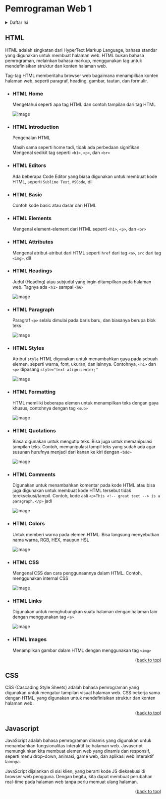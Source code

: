 <a name="readme-top"></a>

<h1>Pemrograman Web 1</h1>

<details>
  <summary>Daftar Isi</summary>
  <ol>
    <li>
      <details>
        <summary><a href="#html">HTML</a></summary>
        <ul>
          <li><a href="#HTML Home">HTML Home</a></li>
          <li><a href="#HTML Introduction">HTML Introduction</a></li>
          <li><a href="#HTML Editors">HTML Editors</a></li>
          <li><a href="#HTML Basic">HTML Basic</a></li>
          <li><a href="#HTML Elements">HTML Elements</a></li>
          <li><a href="#HTML Attributes">HTML Attributes</a></li>
          <li><a href="#HTML Headings">HTML Headings</a></li>
          <li><a href="#HTML Paragraph">HTML Paragraphs</a></li>
          <li><a href="#HTML Styles">HTML Styles</a></li>
          <li><a href="#HTML Formatting">HTML Formatting</a></li>
          <li><a href="#HTML Quotations">HTML Quotations</a></li>
          <li><a href="#HTML Comments">HTML Comments</a></li>
          <li><a href="#HTML Colors">HTML Colors</a></li>
          <li><a href="#HTML CSS">HTML CSS</a></li>
          <li><a href="#HTML Links">HTML Links</a></li>
          <li><a href="#html-images">HTML Images</a></li>
          <li><a href="#html-fsvicon">HTML Favicon</a></li>
          <li><a href="#html-page-title">HTML Page Title</a></li>
          <li><a href="#html-tables">HTML Tables</a></li>
          <li><a href="#html-lists">HTML Lists</a></li>
          <li><a href="#html-block-inline">HTML Block & Inline</a></li>
          <li><a href="#html-div">HTML Div</a></li>
          <li><a href="#html-classes">HTML Classes</a></li>
          <li><a href="#html-id">HTML Id</a></li>
          <li><a href="#html-iframes">HTML Iframes</a></li>
          <li><a href="#html-javascript">HTML Javascript</a></li>
          <li><a href="#html-file-paths">HTML File Paths</a></li>
          <li><a href="#html-head">HTML Head</a></li>
          <li><a href="#html-layout">HTML Layout</a></li>
          <li><a href="#html-responsive">HTML Responsive</a></li>
          <li><a href="#html-computercode">HTML Computercode</a></li>
          <li><a href="#html-semantics">HTML Semantics</a></li>
          <li><a href="#html-style-guide">HTML Style Guide</a></li>
          <li><a href="#html-entities">HTML Entities</a></li>
          <li><a href="#html-symbols">HTML Symbols</a></li>
          <li><a href="#html-emojis">HTML Emojis</a></li>
          <li><a href="#html-charsets">HTML Charsets</a></li>
          <li><a href="#html-url-encode">HTML URL Encode</a></li>
          <li><a href="#html-xhtml">HTML vs XHTML</a></li>
        </ul>
      </details>
    </li>
    <li>
      <details>
        <summary><a href="#css">CSS</a></summary>
        <ul>
          <li><a href="#css-home">CSS Home</a></li>
          <li><a href="#css-introduction">CSS Introduction</a></li>
          <li><a href="#css-syntax">CSS Syntax</a></li>
          <li><a href="#css-selectors">CSS Selectors</a></li>
          <li><a href="#css-how-to">CSS How To</a></li>
          <li><a href="#css-comments">CSS Comments</a></li>
          <li><a href="#css-colors">CSS Colors</a></li>
          <li><a href="#css-backgrounds">CSS Backgrounds</a></li>
          <li><a href="#css-borders">CSS Borders</a></li>
          <li><a href="#css-margins">CSS Margins</a></li>
          <li><a href="#css-padding">CSS Padding</a></li>
          <li><a href="#css-height-width">CSS Height/Width</a></li>
          <li><a href="#css-box-model">CSS Box Model</a></li>
          <li><a href="#css-outline">CSS Outline</a></li>
          <li><a href="#css-text">CSS Text</a></li>
          <li><a href="#css-fonts">CSS Fonts</a></li>
          <li><a href="#css-icons">CSS Icons</a></li>
          <li><a href="#css-links">CSS Links</a></li>
          <li><a href="#css-lists">CSS Lists</a></li>
          <li><a href="#css-tables">CSS Tables</a></li>
          <li><a href="#css-display">CSS Display</a></li>
          <li><a href="#css-max-width">CSS Max-width</a></li>
          <li><a href="#css-position">CSS Position</a></li>
          <li><a href="#css-z-index">CSS Z-index</a></li>
          <li><a href="#css-overflow">CSS Overflow</a></li>
          <li><a href="#css-float">CSS Float</a></li>
          <li><a href="#css-inline-block">CSS Inline-block</a></li>
          <li><a href="#css-align">CSS Align</a></li>
          <li><a href="#css-combinators">CSS Combinators</a></li>
          <li><a href="#css-pseudo-class">CSS Pseudo-class</a></li>
          <li><a href="#css-pseudo-element">CSS Pseudo-element</a></li>
          <li><a href="#css-opacity">CSS Opacity</a></li>
          <li><a href="#css-navigation-bar">CSS Navigation Bar</a></li>
          <li><a href="#css-dropdowns">CSS Dropdowns</a></li>
          <li><a href="#css-image-gallery">CSS Image Gallery</a></li>
          <li><a href="#css-image-sprites">CSS Image Sprites</a></li>
          <li><a href="#css-attr-selectors">CSS Attr Selectors</a></li>
          <li><a href="#css-forms">CSS Forms</a></li>
          <li><a href="#css-counters">CSS Counters</a></li>
          <li><a href="#css-website-layout">CSS Website Layout</a></li>
          <li><a href="#css-units">CSS Units</a></li>
          <li><a href="#css-specificity">CSS Specificity</a></li>
          <li><a href="#css-!important">CSS !Important</a></li>
          <li><a href="#css-math-function">CSS Math Function</a></li>
        </ul>
      </details>
    </li>
    <li>
      <details>
        <summary><a href="#Javascript">JS</a></summary>
        <ul>
          <li><a href="#js-home">JS Home</a></li>
          <li><a href="#js-introduction">JS Introduction</a></li>
          <li><a href="#js-where-to">JS Where To</a></li>
          <li><a href="#js-output">JS Output</a></li>
          <li><a href="#js-statements">JS Statements</a></li>
          <li><a href="#js-syntax">JS Syntax</a></li>
          <li><a href="#js-comments">JS Comments</a></li>
          <li><a href="#js-variables">JS Variables</a></li>
          <li><a href="#js-let">JS Let</a></li>
          <li><a href="#js-const">JS Const</a></li>
          <li><a href="#js-operators">JS Operators</a></li>
          <li><a href="#js-arithmetic">JS Arithmetic</a></li>
          <li><a href="#js-assignment">JS Assignment</a></li>
          <li><a href="#js-data-types">JS Data Types</a></li>
          <li><a href="#js-functions">JS Functions</a></li>
          <li><a href="#js-object">JS Object</a></li>
          <li><a href="#js-events">JS Events</a></li>
          <li><a href="#js-strings">JS Strings</a></li>
          <li><a href="#js-string-methods">JS String Methods</a></li>
          <li><a href="#js-string-search">JS String Search</a></li>
          <li><a href="#js-string-templates">JS String Templates</a></li>
          <li><a href="#js-numbers">JS Numbers</a></li>
          <li><a href="#js-big-int">JS BigInt</a></li>
          <li><a href="#js-number-methods">JS Number Methods</a></li>
          <li><a href="#js-number-properties">JS Number Properties</a></li>
          <li><a href="#js-arrays">JS Arrays</a></li>
          <li><a href="#js-array-methods">JS Array Methods</a></li>
          <li><a href="#js-array-search">JS Array Search</a></li>
          <li><a href="#js-array-sort">JS Array Sort</a></li>
          <li><a href="#js-array-iteration">JS Array Iteration</a></li>
          <li><a href="#js-array-const">JS Array Const</a></li>
          <li><a href="#js-dates">JS Dates</a></li>
          <li><a href="#js-date-formats">JS Date Formats</a></li>
          <li><a href="#js-date-get-methods">JS Date Get Methods</a></li>
          <li><a href="#js-date-set-methods">JS Date Set Methods</a></li>
          <li><a href="#js-math">JS Math</a></li>
          <li><a href="#js-random">JS Random</a></li>
          <li><a href="#js-booleans">JS Booleans</a></li>
          <li><a href="#js-comparisons">JS Comparisons</a></li>
          <li><a href="#js-if-else">JS If Else</a></li>
          <li><a href="#js-switch">JS Switch</a></li>
          <li><a href="#js-loop-for">JS Loop For</a></li>
          <li><a href="#js-loop-for-in">JS Loop For In</a></li>
          <li><a href="#js-loop-for-of">JS Loop For Of</a></li>
          <li><a href="#js-loop-while">JS Loop While</a></li>
          <li><a href="#js-break">JS Break</a></li>
          <li><a href="#js-iterable">JS Iterable</a></li>
          <li><a href="#js-sets">JS Sets</a></li>
          <li><a href="#js-maps">JS Maps</a></li>
          <li><a href="#js-typeof">JS Typeof</a></li>
          <li><a href="#js-type-conversion">JS Type Conversion</a></li>
          <li><a href="#js-bitwise">JS Bitwise</a></li>
          <li><a href="#js-regexp">JS RegExp</a></li>
          <li><a href="#js-precedence">JS Precedence</a></li>
          <li><a href="#js-errors">JS Errors</a></li>
          <li><a href="#js-scope">JS Scope</a></li>
          <li><a href="#js-hoisting">JS Hoisting</a></li>
          <li><a href="#js-strict-mode">JS Strict Mode</a></li>
          <li><a href="#js-this-keyword">JS this Keyword</a></li>
          <li><a href="#js-arrow-function">JS Arrow Function</a></li>
          <li><a href="#js-classes">JS Classes</a></li>
          <li><a href="#js-modules">JS Modules</a></li>
          <li><a href="#js-json">JS JSON</a></li>
          <li><a href="#js-debugging">JS Debugging</a></li>
          <li><a href="#js-style-guide">JS Style Guide</a></li>
          <li><a href="#js-best-practice">JS Best Practice</a></li>
          <li><a href="#js-mistakes">JS Mistakes</a></li>
          <li><a href="#js-performance">JS Performance</a></li>
          <li><a href="#js-reserved-words">JS Reserved Words</a></li>
        </ul>
      </details>
    </li>
  </ol>
</details>

## HTML

HTML adalah singkatan dari HyperText Markup Language, bahasa standar yang digunakan untuk membuat halaman web. HTML bukan bahasa pemrograman, melainkan bahasa markup, menggunakan tag untuk mendefinisikan struktur dan konten halaman web.

Tag-tag HTML memberitahu browser web bagaimana menampilkan konten halaman web, seperti paragraf, heading, gambar, tautan, dan formulir.

* ### HTML Home

  Mengetahui seperti apa tag HTML dan contoh tampilan dari tag HTML

  ![image](https://github.com/azkaxfannx/pemrograman-web-1/assets/74809660/0897811c-0298-4524-9d39-bc39a5e44ab8)

* ### HTML Introduction

  Pengenalan HTML

  Masih sama seperti home tadi, tidak ada perbedaan signifikan. Mengenal sedikit tag seperti `<h1>`, `<p>`, dan `<br>`

* ### HTML Editors

  Ada beberapa Code Editor yang biasa digunakan untuk membuat kode HTML, seperti `Sublime Text`, `VSCode`, dll 
  
* ### HTML Basic

  Contoh kode basic atau dasar dari HTML

* ### HTML Elements

  Mengenal element-element dari HTML seperti `<h1>`, `<p>`, dan `<br>`

* ### HTML Attributes

  Mengenal atribut-atribut dari HTML seperti `href` dari tag `<a>`, `src` dari tag `<img>`, dll

* ### HTML Headings

  Judul (Heading) atau subjudul yang ingin ditampilkan pada halaman web. Tagnya ada `<h1>` sampai `<h6>`

  ![image](https://github.com/azkaxfannx/pemrograman-web-1/assets/74809660/1ba41c21-d765-48b3-a830-eca8f7c3ea4c)

* ### HTML Paragraph

  Paragraf `<p>` selalu dimulai pada baris baru, dan biasanya berupa blok teks

  ![image](https://github.com/azkaxfannx/pemrograman-web-1/assets/74809660/ee511fb0-2307-4009-94b8-7519780ee2ed)

* ### HTML Styles

  Atribut `style` HTML digunakan untuk menambahkan gaya pada sebuah elemen, seperti warna, font, ukuran, dan lainnya. Contohnya, `<h1>` dan `<p>` dipasang `style="text-align:center;"`

  ![image](https://github.com/azkaxfannx/pemrograman-web-1/assets/74809660/c542c39e-ff4b-4d00-af97-f76bc71c55bb)

* ### HTML Formatting

  HTML memiliki beberapa elemen untuk menampilkan teks dengan gaya khusus, contohnya dengan tag `<sup>`

  ![image](https://github.com/azkaxfannx/pemrograman-web-1/assets/74809660/bb1ba945-9913-42a5-b515-c53e8a2827d3)

* ### HTML Quotations

  Biasa digunakan untuk mengutip teks. Bisa juga untuk memanipulasi tampilan teks. Contoh, memanipulasi tampil teks yang sudah ada agar susunan hurufnya menjadi dari kanan ke kiri dengan `<bdo>`

  ![image](https://github.com/azkaxfannx/pemrograman-web-1/assets/74809660/e86d72d9-6b38-405a-8ecc-0333b5fcad78)

* ### HTML Comments

  Digunakan untuk menambahkan komentar pada kode HTML atau bisa juga digunakan untuk membuat kode HTML tersebut tidak tereksekusi/tampil. Contoh, kode asli `<p>This <!-- great text --> is a paragraph.</p>` jadi

  ![image](https://github.com/azkaxfannx/pemrograman-web-1/assets/74809660/0a1b1608-e320-4e8f-b13f-e0709cfa3d66)

* ### HTML Colors

  Untuk memberi warna pada elemen HTML. Bisa langsung menyebutkan nama warna, RGB, HEX, maupun HSL

  ![image](https://github.com/azkaxfannx/pemrograman-web-1/assets/74809660/d82cd51d-5f2b-46e8-ba01-b98a79b990f8)

* ### HTML CSS

  Mengenal CSS dan cara penggunaannya dalam HTML. Contoh, menggunakan internal CSS

  ![image](https://github.com/azkaxfannx/pemrograman-web-1/assets/74809660/01e51aff-3aed-4738-82bf-c7b118aa3817)

* ### HTML Links

  Digunakan untuk menghubungkan suatu halaman dengan halaman lain dengan menggunakan tag `<a>`

  ![image](https://github.com/azkaxfannx/pemrograman-web-1/assets/74809660/be4b2164-add6-4a45-9a9c-7821439648f0)

* ### HTML Images

  Menampilkan gambar dalam HTML dengan menggunakan tag `<img>`

  

<p align="right">(<a href="#readme-top">back to top</a>)</p>

## CSS

CSS (Cascading Style Sheets) adalah bahasa pemrograman yang digunakan untuk mengatur tampilan visual halaman web. CSS bekerja sama dengan HTML, yang digunakan untuk mendefinisikan struktur dan konten halaman web.

<p align="right">(<a href="#readme-top">back to top</a>)</p>

## Javascript

JavaScript adalah bahasa pemrograman dinamis yang digunakan untuk menambahkan fungsionalitas interaktif ke halaman web. Javascript memungkinkan kita membuat elemen web yang dinamis dan responsif, seperti menu drop-down, animasi, game web, dan aplikasi web interaktif lainnya.

JavaScript dijalankan di sisi klien, yang berarti kode JS dieksekusi di browser web pengguna. Dengan begitu, kita dapat membuat perubahan real-time pada halaman web tanpa perlu memuat ulang halaman.

<p align="right">(<a href="#readme-top">back to top</a>)</p>
